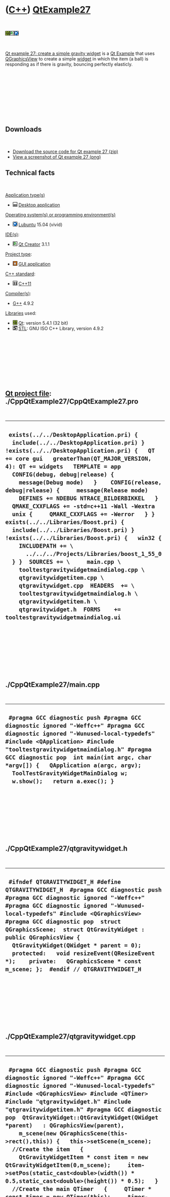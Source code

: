 
 

 

 

 

 

([C++](Cpp.md)) [QtExample27](CppQtExample27.md)
==================================================

 

![Qt](PicQt.png)![Qt
Creator](PicQtCreator.png)![Lubuntu](PicLubuntu.png)

 

[Qt example 27: create a simple gravity widget](CppQtExample27.md) is a
[Qt Example](CppQtExample.md) that uses
[QGraphicsView](CppQGraphicsView.md) to create a simple
[widget](CppWidget.md) in which the item (a ball) is responding as if
there is gravity, bouncing perfectly elasticly.

 

 

 

 

 

Downloads
---------

 

-   [Download the source code for Qt example
    27 (zip)](CppQtExample27.zip)
-   [View a screenshot of Qt example 27 (png)](CppQtExample27.png)

Technical facts
---------------

 

[Application type(s)](CppApplication.md)

-   ![Desktop](PicDesktop.png) [Desktop
    application](CppDesktopApplication.md)

[Operating system(s) or programming environment(s)](CppOs.md)

-   ![Lubuntu](PicLubuntu.png) [Lubuntu](CppLubuntu.md) 15.04 (vivid)

[IDE(s)](CppIde.md):

-   ![Qt Creator](PicQtCreator.png) [Qt Creator](CppQtCreator.md) 3.1.1

[Project type](CppQtProjectType.md):

-   ![GUI](PicGui.png) [GUI application](CppGuiApplication.md)

[C++ standard](CppStandard.md):

-   ![C++11](PicCpp11.png) [C++11](Cpp11.md)

[Compiler(s)](CppCompiler.md):

-   [G++](CppGpp.md) 4.9.2

[Libraries](CppLibrary.md) used:

-   ![Qt](PicQt.png) [Qt](CppQt.md): version 5.4.1 (32 bit)
-   ![STL](PicStl.png) [STL](CppStl.md): GNU ISO C++ Library, version
    4.9.2

 

 

 

 

 

[Qt project file](CppQtProjectFile.md): ./CppQtExample27/CppQtExample27.pro
----------------------------------------------------------------------------

 

  ----------------------------------------------------------------------------------------------------------------------------------------------------------------------------------------------------------------------------------------------------------------------------------------------------------------------------------------------------------------------------------------------------------------------------------------------------------------------------------------------------------------------------------------------------------------------------------------------------------------------------------------------------------------------------------------------------------------------------------------------------------------------------------------------------------------------------------------------------------------------------------------------------------------------------------------------------------------------------------
  ` exists(../../DesktopApplication.pri) {   include(../../DesktopApplication.pri) } !exists(../../DesktopApplication.pri) {   QT += core gui   greaterThan(QT_MAJOR_VERSION, 4): QT += widgets   TEMPLATE = app    CONFIG(debug, debug|release) {     message(Debug mode)   }    CONFIG(release, debug|release) {     message(Release mode)     DEFINES += NDEBUG NTRACE_BILDERBIKKEL   }    QMAKE_CXXFLAGS += -std=c++11 -Wall -Wextra    unix {     QMAKE_CXXFLAGS += -Werror   } }  exists(../../Libraries/Boost.pri) {   include(../../Libraries/Boost.pri) } !exists(../../Libraries/Boost.pri) {   win32 {     INCLUDEPATH += \       ../../../Projects/Libraries/boost_1_55_0   } }  SOURCES += \     main.cpp \     tooltestgravitywidgetmaindialog.cpp \     qtgravitywidgetitem.cpp \     qtgravitywidget.cpp  HEADERS  += \     tooltestgravitywidgetmaindialog.h \     qtgravitywidgetitem.h \     qtgravitywidget.h  FORMS    += tooltestgravitywidgetmaindialog.ui`
  ----------------------------------------------------------------------------------------------------------------------------------------------------------------------------------------------------------------------------------------------------------------------------------------------------------------------------------------------------------------------------------------------------------------------------------------------------------------------------------------------------------------------------------------------------------------------------------------------------------------------------------------------------------------------------------------------------------------------------------------------------------------------------------------------------------------------------------------------------------------------------------------------------------------------------------------------------------------------------------

 

 

 

 

 

./CppQtExample27/main.cpp
-------------------------

 

  ---------------------------------------------------------------------------------------------------------------------------------------------------------------------------------------------------------------------------------------------------------------------------------------------------------------------------------------------------------------------------
  ` #pragma GCC diagnostic push #pragma GCC diagnostic ignored "-Weffc++" #pragma GCC diagnostic ignored "-Wunused-local-typedefs" #include <QApplication> #include "tooltestgravitywidgetmaindialog.h" #pragma GCC diagnostic pop  int main(int argc, char *argv[]) {   QApplication a(argc, argv);   ToolTestGravityWidgetMainDialog w;   w.show();   return a.exec(); }`
  ---------------------------------------------------------------------------------------------------------------------------------------------------------------------------------------------------------------------------------------------------------------------------------------------------------------------------------------------------------------------------

 

 

 

 

 

./CppQtExample27/qtgravitywidget.h
----------------------------------

 

  -----------------------------------------------------------------------------------------------------------------------------------------------------------------------------------------------------------------------------------------------------------------------------------------------------------------------------------------------------------------------------------------------------------------------------------------------------------------------------------------------
  ` #ifndef QTGRAVITYWIDGET_H #define QTGRAVITYWIDGET_H  #pragma GCC diagnostic push #pragma GCC diagnostic ignored "-Weffc++" #pragma GCC diagnostic ignored "-Wunused-local-typedefs" #include <QGraphicsView> #pragma GCC diagnostic pop  struct QGraphicsScene;  struct QtGravityWidget : public QGraphicsView {   QtGravityWidget(QWidget * parent = 0);     protected:   void resizeEvent(QResizeEvent *);    private:   QGraphicsScene * const m_scene; };  #endif // QTGRAVITYWIDGET_H`
  -----------------------------------------------------------------------------------------------------------------------------------------------------------------------------------------------------------------------------------------------------------------------------------------------------------------------------------------------------------------------------------------------------------------------------------------------------------------------------------------------

 

 

 

 

 

./CppQtExample27/qtgravitywidget.cpp
------------------------------------

 

  ------------------------------------------------------------------------------------------------------------------------------------------------------------------------------------------------------------------------------------------------------------------------------------------------------------------------------------------------------------------------------------------------------------------------------------------------------------------------------------------------------------------------------------------------------------------------------------------------------------------------------------------------------------------------------------------------------------------------------------------------------------------------------------------------------------------------------------------------------------------------------------------------------------------------------------------------------------------------------------------------------------------------------------------------------------------------------------------------------------------------
  ` #pragma GCC diagnostic push #pragma GCC diagnostic ignored "-Weffc++" #pragma GCC diagnostic ignored "-Wunused-local-typedefs" #include <QGraphicsView> #include <QTimer> #include "qtgravitywidget.h" #include "qtgravitywidgetitem.h" #pragma GCC diagnostic pop  QtGravityWidget::QtGravityWidget(QWidget *parent)   : QGraphicsView(parent),     m_scene(new QGraphicsScene(this->rect(),this)) {   this->setScene(m_scene);   //Create the item   {     QtGravityWidgetItem * const item = new QtGravityWidgetItem(0,m_scene);     item->setPos(static_cast<double>(width()) * 0.5,static_cast<double>(height()) * 0.5);   }   //Create the main QTimer   {     QTimer * const timer = new QTimer(this);     timer->setInterval(20);     QObject::connect(timer,SIGNAL(timeout()),m_scene,SLOT(advance()));     timer->start();   }    //Turn off the scrollbars, as they look ugly   this->setVerticalScrollBarPolicy(Qt::ScrollBarAlwaysOff);   this->setHorizontalScrollBarPolicy(Qt::ScrollBarAlwaysOff); }   void QtGravityWidget::resizeEvent(QResizeEvent *) {   m_scene->setSceneRect(this->rect()); }`
  ------------------------------------------------------------------------------------------------------------------------------------------------------------------------------------------------------------------------------------------------------------------------------------------------------------------------------------------------------------------------------------------------------------------------------------------------------------------------------------------------------------------------------------------------------------------------------------------------------------------------------------------------------------------------------------------------------------------------------------------------------------------------------------------------------------------------------------------------------------------------------------------------------------------------------------------------------------------------------------------------------------------------------------------------------------------------------------------------------------------------

 

 

 

 

 

./CppQtExample27/qtgravitywidgetitem.h
--------------------------------------

 

  --------------------------------------------------------------------------------------------------------------------------------------------------------------------------------------------------------------------------------------------------------------------------------------------------------------------------------------------------------------------------------------------------------------------------------------------------------------------------------------------------------------------------------------------------------------------------------------------------------------------------------------------------------------------------------------------------------------------------------------------------------------------------------------------------------------------------------------------------------------------------------------------------------------------------------------------------------------------------------------------------
  ` #ifndef QTGRAVITYWIDGETITEM_H #define QTGRAVITYWIDGETITEM_H  #pragma GCC diagnostic push #pragma GCC diagnostic ignored "-Weffc++" #pragma GCC diagnostic ignored "-Wunused-local-typedefs" #include <QGraphicsItem> #pragma GCC diagnostic pop  struct QtGravityWidgetItem : public QGraphicsItem {   QtGravityWidgetItem(QGraphicsItem * parent, QGraphicsScene * scene);    ///Must be defined, thanks compiler for telling me!   QRectF boundingRect() const;    ///Must be defined, thanks compiler for telling me!   void paint(QPainter * painter, const QStyleOptionGraphicsItem *, QWidget *);    ///Can be defined optionally, this will contain the falling motion   void advance(int);    private:   ///The vertical speed   double m_dy;    ///The rectangle this QtGravityWidgetItem is in   const QRectF m_rect;    ///Read-only pointer to the QGraphicsScene this QtGravityWidgetItem is part of   const QGraphicsScene * const m_scene;  }; #endif // QTGRAVITYWIDGETITEM_H`
  --------------------------------------------------------------------------------------------------------------------------------------------------------------------------------------------------------------------------------------------------------------------------------------------------------------------------------------------------------------------------------------------------------------------------------------------------------------------------------------------------------------------------------------------------------------------------------------------------------------------------------------------------------------------------------------------------------------------------------------------------------------------------------------------------------------------------------------------------------------------------------------------------------------------------------------------------------------------------------------------------

 

 

 

 

 

./CppQtExample27/qtgravitywidgetitem.cpp
----------------------------------------

 

  ---------------------------------------------------------------------------------------------------------------------------------------------------------------------------------------------------------------------------------------------------------------------------------------------------------------------------------------------------------------------------------------------------------------------------------------------------------------------------------------------------------------------------------------------------------------------------------------------------------------------------------------------------------------------------------------------------------------------------------------------------------------------------------------------------------------------------------------------------------------------------------------------------------------------------------------------------------------------------------------------------------------------------------------------------------------------------------------------------------------------------------------------------------------------------------------------------------------------------------------------------------------------------------------------------------------------------------------------------------------------------------------------------------------------------------------------------------------------------------------------------------------------------------------------------------------------------------------------------------------------------------------------------------------------------------------------------------------
  ` #include <cmath>  #pragma GCC diagnostic push #pragma GCC diagnostic ignored "-Weffc++" #pragma GCC diagnostic ignored "-Wunused-local-typedefs" #include <QGraphicsScene> #include <QPainter> #include "qtgravitywidgetitem.h" #pragma GCC diagnostic pop  QtGravityWidgetItem::QtGravityWidgetItem(   QGraphicsItem * parent,   QGraphicsScene * scene)   : QGraphicsItem(parent),     m_dy(0.0),     m_rect(-16.0,-16.0,32.0,32.0),     m_scene(scene) {   scene->addItem(this); }  void QtGravityWidgetItem::advance(int) {   const double acceleration = 0.1;    //If the new y coordinat (after acceleration) causes the bottom of the QtGravityWidgetItem   //to be beyond the edge of the QGraphicsScene, turn the vertical speed upwards   if (y() + m_dy + acceleration + (m_rect.height() * 0.5) > m_scene->height()) m_dy = -std::abs(m_dy + acceleration);    //Accelerate the QtGravityWidgetItem   m_dy+=acceleration;    //Move the QtGravityWidgetItem   setY(y() + m_dy);    //Move the QtGravityWidgetItem up when the QGraphicsScene is resized so much   //that the QtGravityWidgetItem gets out of sight   if (y() + (m_rect.height() * 0.5) > m_scene->height())   {     //Move the QtGravityWidgetItem to the bottom of the QGraphicsScene     setY(m_scene->height() - (m_rect.height() * 0.5));      //Set the vertical speed to zero, otherwise there is need to check if the QtGravityWidgetItem     //leaves the top of the QGraphicsScene     m_dy = 0.0;   } }  QRectF QtGravityWidgetItem::boundingRect() const {   return m_rect; }  void QtGravityWidgetItem::paint(QPainter * painter, const QStyleOptionGraphicsItem *, QWidget *) {   painter->drawEllipse(m_rect); }`
  ---------------------------------------------------------------------------------------------------------------------------------------------------------------------------------------------------------------------------------------------------------------------------------------------------------------------------------------------------------------------------------------------------------------------------------------------------------------------------------------------------------------------------------------------------------------------------------------------------------------------------------------------------------------------------------------------------------------------------------------------------------------------------------------------------------------------------------------------------------------------------------------------------------------------------------------------------------------------------------------------------------------------------------------------------------------------------------------------------------------------------------------------------------------------------------------------------------------------------------------------------------------------------------------------------------------------------------------------------------------------------------------------------------------------------------------------------------------------------------------------------------------------------------------------------------------------------------------------------------------------------------------------------------------------------------------------------------------

 

 

 

 

 

./CppQtExample27/tooltestgravitywidgetmaindialog.h
--------------------------------------------------

 

  ---------------------------------------------------------------------------------------------------------------------------------------------------------------------------------------------------------------------------------------------------------------------------------------------------------------------------------------------------------------------------------------------------------------------------------------------------------------------------------------------------------------------------------------------------------------------------------------------------------------------------------------------------------------------------------------------------------------------------------------------------------------------------------------------------------------------------
  ` #ifndef TOOLTESTGRAVITYWIDGETMAINDIALOG_H #define TOOLTESTGRAVITYWIDGETMAINDIALOG_H  #pragma GCC diagnostic push #pragma GCC diagnostic ignored "-Weffc++" #pragma GCC diagnostic ignored "-Wunused-local-typedefs" #include <QDialog> #pragma GCC diagnostic pop  namespace Ui {   class ToolTestGravityWidgetMainDialog; }  class ToolTestGravityWidgetMainDialog : public QDialog {   Q_OBJECT      public:   explicit ToolTestGravityWidgetMainDialog(QWidget *parent = 0);   ToolTestGravityWidgetMainDialog(const ToolTestGravityWidgetMainDialog&) = delete;   ToolTestGravityWidgetMainDialog& operator=(const ToolTestGravityWidgetMainDialog&) = delete;   ~ToolTestGravityWidgetMainDialog() noexcept;  private:   Ui::ToolTestGravityWidgetMainDialog *ui; };  #endif // TOOLTESTGRAVITYWIDGETMAINDIALOG_H`
  ---------------------------------------------------------------------------------------------------------------------------------------------------------------------------------------------------------------------------------------------------------------------------------------------------------------------------------------------------------------------------------------------------------------------------------------------------------------------------------------------------------------------------------------------------------------------------------------------------------------------------------------------------------------------------------------------------------------------------------------------------------------------------------------------------------------------------

 

 

 

 

 

./CppQtExample27/tooltestgravitywidgetmaindialog.cpp
----------------------------------------------------

 

  --------------------------------------------------------------------------------------------------------------------------------------------------------------------------------------------------------------------------------------------------------------------------------------------------------------------------------------------------------------------------------------------------------------------------------------------------------------------------------------------------------------------------------------------------------------------------------------------------------------------------------------------------------------------------------
  ` #pragma GCC diagnostic push #pragma GCC diagnostic ignored "-Weffc++" #pragma GCC diagnostic ignored "-Wunused-local-typedefs" #include <QGraphicsScene> #include <QGraphicsView> #include <QTimer> #include "qtgravitywidget.h" #include "qtgravitywidgetitem.h" #include "tooltestgravitywidgetmaindialog.h" #include "ui_tooltestgravitywidgetmaindialog.h" #pragma GCC diagnostic pop  ToolTestGravityWidgetMainDialog::ToolTestGravityWidgetMainDialog(QWidget *parent) :     QDialog(parent),     ui(new Ui::ToolTestGravityWidgetMainDialog) {   ui->setupUi(this); }  ToolTestGravityWidgetMainDialog::~ToolTestGravityWidgetMainDialog() noexcept {   delete ui; }`
  --------------------------------------------------------------------------------------------------------------------------------------------------------------------------------------------------------------------------------------------------------------------------------------------------------------------------------------------------------------------------------------------------------------------------------------------------------------------------------------------------------------------------------------------------------------------------------------------------------------------------------------------------------------------------------

 

 

 

 

 

 

This page has been created by the [tool](Tools.md)
[CodeToHtml](ToolCodeToHtml.md)
